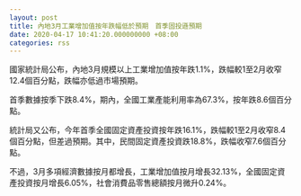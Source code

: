```yaml
---
layout: post
title: 內地3月工業增加值按年跌幅低於預期　首季固投遜預期
date: 2020-04-17 10:41:20.000000000 +08:00
categories: rss
---
```


國家統計局公布，內地3月規模以上工業增加值按年跌1.1%，跌幅較1至2月收窄12.4個百分點，跌幅亦低過市場預期。

首季數據按季下跌8.4%，期內，全國工業產能利用率為67.3%，按年跌8.6個百分點。

統計局又公布，今年首季全國固定資產投資按年跌16.1%，跌幅較1至2月收窄8.4個百分點，但差過預期。其中，民間固定資產投資跌18.8%，跌幅收窄7.6個百分點。

不過，3月多項經濟數據按月都增長，工業增加值按月增長32.13%，全國固定資產投資按月增長6.05%，社會消費品零售總額按月微升0.24%。

